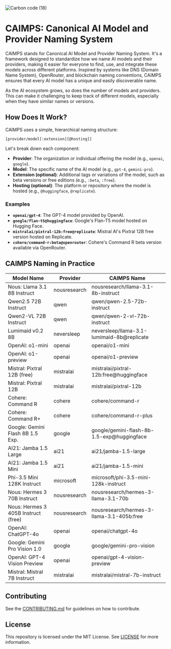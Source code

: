 ![Carbon code (18)](https://github.com/user-attachments/assets/0a57ac1c-0a14-4bd7-b619-a01e1bdf10cf)

# CAIMPS: Canonical AI Model and Provider Naming System

CAIMPS stands for Canonical AI Model and Provider Naming System. It's a framework designed to standardize how we name AI models and their providers, making it easier for everyone to find, use, and integrate these models across different platforms. Inspired by systems like DNS (Domain Name System), OpenRouter, and blockchain naming conventions, CAIMPS ensures that every AI model has a unique and easily discoverable name.

As the AI ecosystem grows, so does the number of models and providers. This can make it challenging to keep track of different models, especially when they have similar names or versions.

## How Does It Work?

CAIMPS uses a simple, hierarchical naming structure:

```
[provider/model[:extension][@hosting]]
```

Let's break down each component:

- **Provider**: The organization or individual offering the model (e.g., `openai`, `google`).
- **Model**: The specific name of the AI model (e.g., `gpt-4`, `gemini-pro`).
- **Extension (optional)**: Additional tags or variations of the model, such as beta versions or free editions (e.g., `:beta`, `:free`).
- **Hosting (optional)**: The platform or repository where the model is hosted (e.g., `@huggingface`, `@replicate`).

### Examples

- **`openai/gpt-4`**: The GPT-4 model provided by OpenAI.
- **`google/flan-t5@huggingface`**: Google's Flan-T5 model hosted on Hugging Face.
- **`mistralai/pixtral-12b:free@replicate`**: Mistral AI's Pixtral 12B free version hosted on Replicate.
- **`cohere/command-r:beta@openrouter`**: Cohere's Command R beta version available via OpenRouter.


## CAIMPS Naming in Practice

| Model Name                           | Provider                      | CAIMPS Name                                  |
| ------------------------------------ | ----------------------------- | -------------------------------------------- |
| Nous: Llama 3.1 8B Instruct          | nousresearch                  | nousresearch/llama-3.1-8b-instruct           |
| Qwen2.5 72B Instruct                 | qwen                          | qwen/qwen-2.5-72b-instruct                   |
| Qwen2-VL 72B Instruct                | qwen                          | qwen/qwen-2-vl-72b-instruct                  |
| Lumimaid v0.2 8B                     | neversleep                    | neversleep/llama-3.1-lumimaid-8b@replicate   |
| OpenAI: o1-mini                      | openai                        | openai/o1-mini                               |
| OpenAI: o1-preview                   | openai                        | openai/o1-preview                            |
| Mistral: Pixtral 12B (free)          | mistralai                     | mistralai/pixtral-12b:free@huggingface       |
| Mistral: Pixtral 12B                 | mistralai                     | mistralai/pixtral-12b                        |
| Cohere: Command R                    | cohere                        | cohere/command-r                             |
| Cohere: Command R+                   | cohere                        | cohere/command-r-plus                        |
| Google: Gemini Flash 8B 1.5 Exp.     | google                        | google/gemini-flash-8b-1.5-exp@huggingface   |
| AI21: Jamba 1.5 Large                | ai21                          | ai21/jamba-1.5-large                         |
| AI21: Jamba 1.5 Mini                 | ai21                          | ai21/jamba-1.5-mini                          |
| Phi-3.5 Mini 128K Instruct           | microsoft                     | microsoft/phi-3.5-mini-128k-instruct         |
| Nous: Hermes 3 70B Instruct          | nousresearch                  | nousresearch/hermes-3-llama-3.1-70b          |
| Nous: Hermes 3 405B Instruct (free)  | nousresearch                  | nousresearch/hermes-3-llama-3.1-405b:free    |
| OpenAI: ChatGPT-4o                   | openai                        | openai/chatgpt-4o                            |
| Google: Gemini Pro Vision 1.0        | google                        | google/gemini-pro-vision                     |
| OpenAI: GPT-4 Vision Preview         | openai                        | openai/gpt-4-vision-preview                  |
| Mistral: Mistral 7B Instruct         | mistralai                     | mistralai/mistral-7b-instruct                |



## Contributing
See the [CONTRIBUTING.md](CONTRIBUTING.md) for guidelines on how to contribute.

## License
This repository is licensed under the MIT License. See [LICENSE](LICENSE) for more information.
